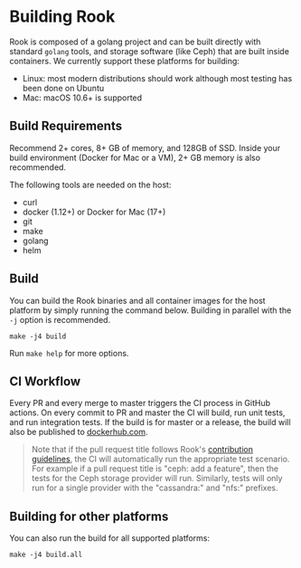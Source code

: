 # Building Rook

Rook is composed of a golang project and can be built directly with standard `golang` tools,
and storage software (like Ceph) that are built inside containers. We currently support
these platforms for building:

- Linux: most modern distributions should work although most testing has been done on Ubuntu
- Mac: macOS 10.6+ is supported

## Build Requirements

Recommend 2+ cores, 8+ GB of memory, and 128GB of SSD. Inside your build environment (Docker for Mac or a VM), 2+ GB memory is also recommended.

The following tools are needed on the host:

- curl
- docker (1.12+) or Docker for Mac (17+)
- git
- make
- golang
- helm

## Build

You can build the Rook binaries and all container images for the host platform by simply running the
command below. Building in parallel with the `-j` option is recommended.

```console
make -j4 build
```

Run `make help` for more options.

## CI Workflow

Every PR and every merge to master triggers the CI process in GitHub actions.
On every commit to PR and master the CI will build, run unit tests, and run integration tests.
If the build is for master or a release, the build will also be published to
[dockerhub.com](https://cloud.docker.com/u/rook/repository/list).

> Note that if the pull request title follows Rook's [contribution guidelines](https://rook.io/docs/rook/latest/Contributing/development-flow/#commit-structure), the CI will automatically run the appropriate test scenario. For example if a pull request title is "ceph: add a feature", then the tests for the Ceph storage provider will run. Similarly, tests will only run for a single provider with the "cassandra:" and "nfs:" prefixes.

## Building for other platforms

You can also run the build for all supported platforms:

```console
make -j4 build.all
```
